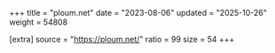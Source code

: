 +++
title = "ploum.net"
date = "2023-08-06"
updated = "2025-10-26"
weight = 54808

[extra]
source = "https://ploum.net/"
ratio = 99
size = 54
+++
